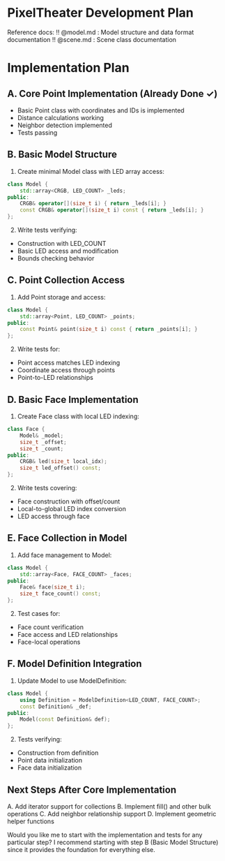 # PixelTheater Development Plan

Reference docs:
‼️ @model.md : Model structure and data format documentation
‼️ @scene.md : Scene class documentation

# Implementation Plan

## A. Core Point Implementation (Already Done ✓)

- Basic Point class with coordinates and IDs is implemented
- Distance calculations working
- Neighbor detection implemented
- Tests passing

## B. Basic Model Structure

1. Create minimal Model class with LED array access:

```cpp
class Model {
    std::array<CRGB, LED_COUNT> _leds;
public:
    CRGB& operator[](size_t i) { return _leds[i]; }
    const CRGB& operator[](size_t i) const { return _leds[i]; }
};
```

2. Write tests verifying:
- Construction with LED_COUNT
- Basic LED access and modification
- Bounds checking behavior

## C. Point Collection Access

1. Add Point storage and access:

```cpp
class Model {
    std::array<Point, LED_COUNT> _points;
public:
    const Point& point(size_t i) const { return _points[i]; }
};
```

2. Write tests for:
- Point access matches LED indexing
- Coordinate access through points
- Point-to-LED relationships

## D. Basic Face Implementation

1. Create Face class with local LED indexing:

```cpp
class Face {
    Model& _model;
    size_t _offset;
    size_t _count;
public:
    CRGB& led(size_t local_idx);
    size_t led_offset() const;
};
```

2. Write tests covering:
- Face construction with offset/count
- Local-to-global LED index conversion
- LED access through face

## E. Face Collection in Model

1. Add face management to Model:

```cpp
class Model {
    std::array<Face, FACE_COUNT> _faces;
public:
    Face& face(size_t i);
    size_t face_count() const;
};
```

2. Test cases for:
- Face count verification
- Face access and LED relationships
- Face-local operations

## F. Model Definition Integration

1. Update Model to use ModelDefinition:

```cpp
class Model {
    using Definition = ModelDefinition<LED_COUNT, FACE_COUNT>;
    const Definition& _def;
public:
    Model(const Definition& def);
};
```

2. Tests verifying:
- Construction from definition
- Point data initialization
- Face data initialization

## Next Steps After Core Implementation

A. Add iterator support for collections
B. Implement fill() and other bulk operations
C. Add neighbor relationship support
D. Implement geometric helper functions

Would you like me to start with the implementation and tests for any particular step? I recommend starting with step B (Basic Model Structure) since it provides the foundation for everything else.
